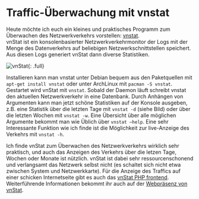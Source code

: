 # Traffic-Überwachung mit vnstat

Heute möchte ich euch ein kleines und praktisches Programm zum Überwachen des Netzwerkverkehrs vorstellen: [vnstat](http://humdi.net/vnstat/).  
vnStat ist ein konsolenbasierter Netzwerkverkehrmonitor der Logs mit der Menge des Datenverkehrs auf beliebigen Netzwerkschnittstellen speichert. Aus diesen Logs generiert vnStat dann diverse Statistiken.

![vnStat](http://static.kummerlaender.eu/media/vnstat.jpg){: .full}

Installieren kann man vnstat unter Debian bequem aus den Paketquellen mit `apt-get install vnstat` oder unter ArchLinux mit `pacman -S vnstat`. Gestartet wird vnStat mit `vnstat`. Sobald der Daemon läuft schreibt vnstat den aktuellen Netzwerkverkehr in eine Datenbank. Durch Anhängen von Argumenten kann man jetzt schöne Statistiken auf der Konsole ausgeben, z.B. eine Statistik über die letzten Tage mit `vnstat -d` (siehe Bild) oder über die letzten Wochen mit `vnstat -w`. Eine Übersicht über alle möglichen Argumente bekommt man wie Üblich über `vnstat –help`. Eine sehr Interessante Funktion wie ich finde ist die Möglichkeit zur live-Anzeige des Verkehrs mit `vnstat -h`.

Ich finde vnStat zum Überwachen des Netzwerkverkehrs wirklich sehr praktisch, und auch das Anzeigen des Verkehrs über die letzen Tage, Wochen oder Monate ist nützlich. vnStat ist dabei sehr ressourcenschonend und verlangsamt das Netzwerk selbst nicht (es schaltet sich nicht etwa zwischen System und Netzwerkkarte). Für die Anzeige des Traffics auf einer schicken Internetseite gibt es auch das [vnStat PHP frontend](http://www.sqweek.com/sqweek/index.php?p=1). Weiterführende Informationen bekommt ihr auch auf der [Webpräsenz von vnStat](http://humdi.net/vnstat/).
